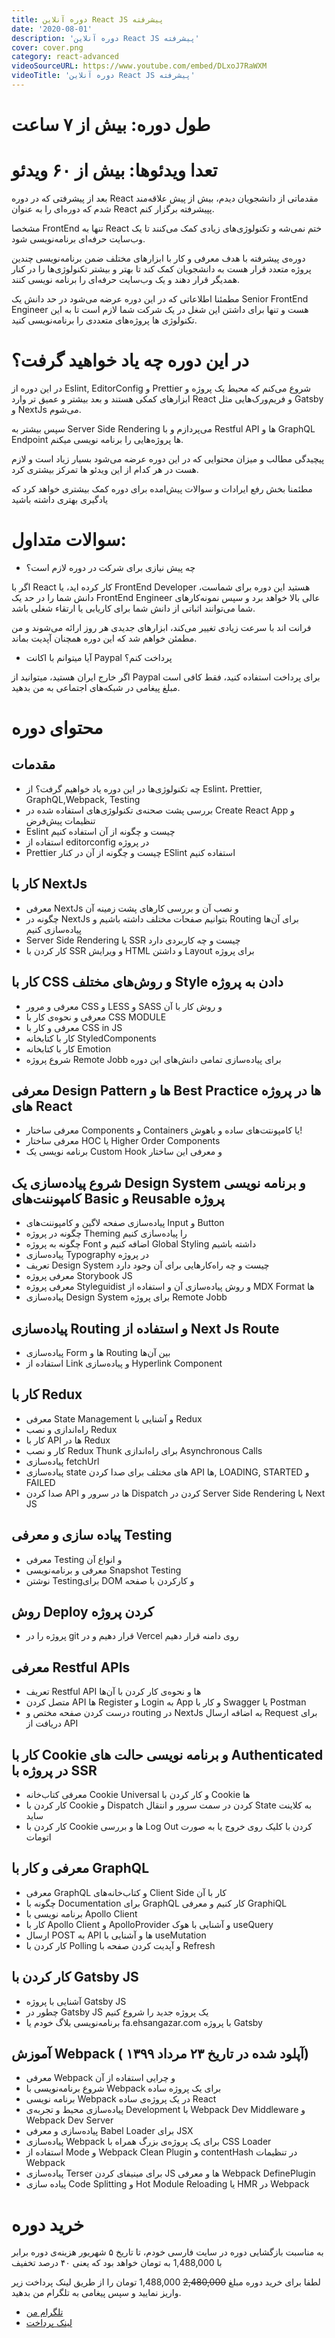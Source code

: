 ```yaml
---
title: دوره آنلاین React JS پیشرفته
date: '2020-08-01'
description: 'دوره آنلاین React JS پیشرفته'
cover: cover.png
category: react-advanced
videoSourceURL: https://www.youtube.com/embed/DLxoJ7RaWXM
videoTitle: 'دوره آنلاین React JS پیشرفته'
---
```


# طول دوره: بیش از ۷ ساعت

# تعدا ویدئو‌ها: بیش از ۶۰ ویدئو

بعد از پیشرفتی که در دوره React مقدماتی از دانشجویان دیدم، بیش از پیش علاقه‌مند شدم که دوره‌ای را به عنوان React پپیشرفته برگزار کنم.

مشخصا FrontEnd تنها به React ختم نمی‌شه و تکنولوژی‌های زیادی کمک می‌کنند تا یک وب‌سایت حرفه‌ای برنامه‌نویسی شود.

دوره‌ی پیشرفته با هدف معرفی و کار با ابزار‌های مختلف ضمن برنامه‌نویسی چندین پروژه متعدد قرار هست به دانشجویان کمک کند تا بهتر و بیشتر تکنولوژی‌ها را در کنار همدیگر قرار دهند و یک وب‌سایت حرفه‌ای را برنامه نویسی کنند.

مطمئنا اطلاعاتی که در این دوره عرضه می‌شود در حد دانش یک Senior FrontEnd Engineer هست و تنها برای داشتن این شغل در یک شرکت شما لازم است تا به این تکنولوژی ها پروژه‌های متعددی را برنامه‌نویسی کنید.

# در این دوره چه یاد خواهید گرفت؟

در این دوره از Eslint, EditorConfig و Prettier شروع می‌کنم که محیط یک پروژه و ابزار‌های کمکی هستند و بعد بیشتر و عمیق تر وارد React و فریم‌ورک‌هایی مثل Gatsby و NextJs می‌شوم.

سپس بیشتر به Server Side Rendering می‌پردازم و با Restful API ها و GraphQL Endpoint ها پروژه‌هایی را برنامه نویسی میکنم.

پیچیدگی مطالب و میزان محتوایی که در این دوره عرضه می‌شود بسیار زیاد است و لازم هست در هر کدام از این ویدئو ها تمرکز بیشتری کرد.

مطئمنا بخش رفع ایرادات و سوالات پیش‌امده برای دوره کمک بیشتری خواهد کرد که یادگیری بهتری داشته باشید

# سوالات متداول:

- چه پیش‌ نیازی برای شرکت در دوره لازم است؟

اگر با React کار کرده اید، یا FrontEnd Developer هستید این دوره برای شماست، دانش شما را در حد یک FrontEnd Engineer عالی بالا خواهد برد و سپس نمونه‌کار‌های شما می‌توانند اثباتی از دانش شما برای کاریابی یا ارتقاء شغلی باشد.

فرانت اند با سرعت زیادی تغییر می‌کند، ابزار‌های جدیدی هر روز ارائه می‌شوند و من مطمئن خواهم شد که این دوره همچنان آپدیت بماند.

- آیا میتوانم با اکانت Paypal پرداخت کنم؟

اگر خارج ایران هستید، میتوانید از Paypal برای پرداخت استفاده کنید، فقط کافی است مبلغ پیغامی در شبکه‌های اجتماعی به من بدهید.

# محتوای دوره

## مقدمات

- چه تکنولوژی‌ها در این دوره یاد خواهیم گرفت؟ از Eslint، Prettier, GraphQL,Webpack, Testing
- بررسی پشت صحنه‌ی تکنولوژی‌های استفاده شده در Create React App و تنظیمات پیش‌فرض
- Eslint چیست و چگونه از آن استفاده کنیم
- استفاده از editorconfig در پروژه
- Prettier چیست و چگونه از آن در کنار ESlint استفاده کنیم

## کار با NextJs

- معرفی NextJs و نصب آن و بررسی کارهای پشت زمینه آن
- چگونه در NextJs بتوانیم صفحات مختلف داشته باشیم و Routing برای آن‌ها پیاده‌سازی کنیم
- Server Side Rendering یا SSR چیست و چه کاربردی دارد
- کار کردن با SSR و ویرایش HTML و داشتن Layout برای پروژه

## کار با CSS و روش‌های مختلف Style دادن به پروژه

- معرفی و مرور CSS و LESS و SASS و روش کار با آن
- معرفی و نحوه‌ی کار با CSS MODULE
- معرفی و کار با CSS in JS
- کار با کتابخانه StyledComponents
- کار با کتابخانه Emotion
- شروع پروژه Remote Jobb برای پیاده‌سازی تمامی دانش‌های این ‌دوره

## معرفی Design Pattern ها و Best Practice ها در پروژه های React

- معرفی ساختار Components و Containers یا کامپونتت‌های ساده و باهوش!
- معرفی ساختار HOC یا Higher Order Components
- برنامه نویسی یک Custom Hook و معرفی این ساختار

## شروع پیاده‌سازی یک Design System و برنامه ‌نویسی کامپوننت‌های Basic و Reusable پروژه

- پیاده‌سازی صفحه لاگین و کامپوننت‌های Input و ‌Button
- چگونه در پروژه Theming را پیاده‌سازی کنیم
- چگونه به پروژه Font اضافه کنیم و Global Styling داشته باشیم
- پیاده‌سازی Typography در پروژه
- تعریف Design System چیست و چه راه‌کارهایی برای آن وجود دارد
- معرفی پروژه Storybook JS
- معرفی پروژه Styleguidist و روش پیاده‌سازی آن و استفاده از MDX Format ها
- پیاده‌سازی Design System برای پروژه Remote Jobb

## پیاده‌سازی Routing و استفاده از Next Js Route

- پیاده‌سازی Form ها و Routing بین آن‌ها
- استفاده از Link و پیاده‌سازی Hyperlink Component

## کار با Redux

- معرفی State Management و آشنایی با Redux
- راه‌اندازی و نصب Redux
- کار با API ها در Redux
- کار و نصب Redux Thunk برای راه‌اندازی Asynchronous Calls
- پیاده‌سازی fetchUrl
- پیاده‌سازی state های مختلف برای صدا کردن API ها, LOADING, STARTED و FAILED
- صدا کردن API ها در سرور و Dispatch کردن در Server Side Rendering با Next JS

## پیاده ‌سازی و معرفی Testing

- معرفی Testing و انواع آن
- معرفی و برنامه‌نویسی Snapshot Testing
- نوشتن Testingبرای DOM و کارکردن با صفحه

## روش Deploy کردن پروژه

- پروژه را در git قرار دهیم و در Vercel روی دامنه قرار دهیم

## معرفی Restful APIs

- تعریف Restful API ها و نحوه‌ی کار کردن با آن‌ها
- متصل کردن API ها Register و Login به App و کار با Swagger یا Postman
- درست کردن صفحه مختص و routing در NextJs به اضافه ارسال Request برای دریافت از API

## کار با Cookie و برنامه نویسی حالت های Authenticated در پروژه با SSR

- معرفی کتاب‌خانه Cookie Universal و کار کردن با Cookie ها
- کار کردن با Cookie و Dispatch کردن در سمت سرور و انتقال State به کلاینت ساید
- کار کردن با Cookie ها و بررسی Log Out کردن با کلیک روی خروج یا به صورت اتومات

## معرفی و کار با GraphQL

- معرفی GraphQL و کتاب‌خانه‌های Client Side کار با آن
- چگونه با Documentation برای GraphQL کار کنیم و معرفی GraphiQL
- برنامه نویسی با Apollo Client
- کار با Apollo Client و ApolloProvider و آشنایی با هوک useQuery
- ارسال POST به API ها و آشنایی با useMutation
- کار کردن با Polling و آپدیت کردن صفحه با Refresh

## کار کردن با Gatsby JS

- آشنایی با پروژه Gatsby JS
- چطور در Gatsby JS یک پروژه جدید را شروع کنیم
- برنامه‌نویسی بلاگ خودم یا fa.ehsangazar.com با پروژه Gatsby

## آموزش Webpack <span className="red">( آپلود شده در تاریخ ۲۳ مرداد ۱۳۹۹)</span>

- معرفی Webpack و چرایی استفاده‌ از آن
- شروع برنامه‌نویسی با Webpack برای یک پروژه‌ ساده
- برنامه نویسی Webpack در یک پروژه‌ی ساده React
- پیاده‌سازی محیط و تجربه‌ی Development با Webpack Dev Middleware و Webpack Dev Server
- پیاده‌سازی و معرفی Babel Loader برای JSX
- پیاده‌سازی Webpack برای یک پروژه‌ی بزرگ همراه با CSS Loader
- استفاده از Mode و Webpack Clean Plugin و contentHash در تنظیمات Webpack
- پیاده‌سازی Terser برای مینیفای کردن JS ها و معرفی Webpack DefinePlugin
- پیاده سازی Code Splitting و Hot Module Reloading یا HMR در Webpack

# خرید دوره

<div class="alert alert-info widthAll">
 به مناسبت بازگشایی دوره در سایت فارسی خودم، تا تاریخ ۵ شهریور هزینه‌ی دوره برابر با 1,488,000  به تومان خواهد بود که یعنی ۴۰ درصد تخفیف
</div>

لطفا برای خرید دوره مبلغ
<strike>2,480,000</strike>
1,488,000
تومان را از طریق لینک پرداخت زیر واریز نمایید و سپس پیغامی به تلگرام من بدهید.

- [تلگرام من](https://t.me/ehsangazar)
- [لینک پرداخت](https://me.pay.ir/ehsangazar)
